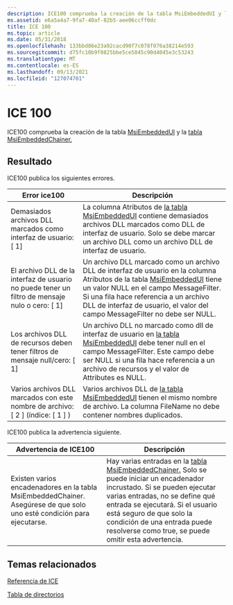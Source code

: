 ```yaml
---
description: ICE100 comprueba la creación de la tabla MsiEmbeddedUI y la tabla MsiEmbeddedChainer.
ms.assetid: e6a5a4a7-9fa7-40af-82b5-aee06ccff0dc
title: ICE 100
ms.topic: article
ms.date: 05/31/2018
ms.openlocfilehash: 133bbd86e23a92cacd90f7c078f076a38214e593
ms.sourcegitcommit: d75fc10b9f0825bbe5ce5045c90d4045e3c53243
ms.translationtype: MT
ms.contentlocale: es-ES
ms.lasthandoff: 09/13/2021
ms.locfileid: "127074701"
---
```

# <a name="ice-100"></a>ICE 100

ICE100 comprueba la creación de la tabla [MsiEmbeddedUI](msiembeddedui-table.md) y la [tabla MsiEmbeddedChainer.](msiembeddedchainer-table.md)

## <a name="result"></a>Resultado

ICE100 publica los siguientes errores.



| Error ice100                                                  | Descripción                                                                                                                                                                                                                                             |
|---------------------------------------------------------------|---------------------------------------------------------------------------------------------------------------------------------------------------------------------------------------------------------------------------------------------------------|
| Demasiados archivos DLL marcados como interfaz de usuario: \[ 1\]                             | La columna Atributos de [la tabla MsiEmbeddedUI](msiembeddedui-table.md) contiene demasiados archivos DLL marcados como DLL de interfaz de usuario. Solo se debe marcar un archivo DLL como un archivo DLL de interfaz de usuario.                                                               |
| El archivo DLL de la interfaz de usuario no puede tener un filtro de mensaje nulo o cero: \[ 1\]            | Un archivo DLL marcado como un archivo DLL de interfaz de usuario en la columna Atributos de la tabla [MsiEmbeddedUI](msiembeddedui-table.md) tiene un valor NULL en el campo MessageFilter. Si una fila hace referencia a un archivo DLL de interfaz de usuario, el valor del campo MessageFilter no debe ser NULL. |
| Los archivos DLL de recursos deben tener filtros de mensaje null/cero: \[ 1\]      | Un archivo DLL no marcado como dll de interfaz de usuario en [la tabla MsiEmbeddedUI](msiembeddedui-table.md) debe tener null en el campo MessageFilter. Este campo debe ser NULL si una fila hace referencia a un archivo de recursos y el valor de Attributes es NULL.            |
| Varios archivos DLL marcados con este nombre de archivo: \[ 2 \] (índice: \[ 1 \] ) | Varios archivos DLL de [la tabla MsiEmbeddedUI](msiembeddedui-table.md) tienen el mismo nombre de archivo. La columna FileName no debe contener nombres duplicados.                                                                                                    |



 

ICE100 publica la advertencia siguiente.



| Advertencia de ICE100                                                                                          | Descripción                                                                                                                                                                                                                                                                                                                         |
|---------------------------------------------------------------------------------------------------------|-------------------------------------------------------------------------------------------------------------------------------------------------------------------------------------------------------------------------------------------------------------------------------------------------------------------------------------|
| Existen varios encadenadores en la tabla MsiEmbeddedChainer. Asegúrese de que solo uno esté condición para ejecutarse. | Hay varias entradas en la [tabla MsiEmbeddedChainer.](msiembeddedchainer-table.md) Solo se puede iniciar un encadenador incrustado. Si se pueden ejecutar varias entradas, no se define qué entrada se ejecutará. Si el usuario está seguro de que solo la condición de una entrada puede resolverse como true, se puede omitir esta advertencia. |



 

## <a name="related-topics"></a>Temas relacionados

<dl> <dt>

[Referencia de ICE](ice-reference.md)
</dt> <dt>

[Tabla de directorios](directory-table.md)
</dt> </dl>

 

 



